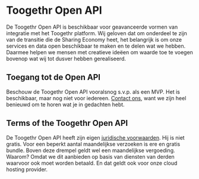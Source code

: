 Toogethr Open API
=================

De Toogethr Open API is beschikbaar voor geavanceerde vormen van integratie met het Toogethr platform. Wij geloven dat om onderdeel te  zijn van de transitie die de Sharing Economy heet, het  belangrijk is om onze services en data open beschikbaar te maken en te delen wat we hebben. Daarmee helpen we mensen met creatieve ideëen om waarde toe te voegen bovenop wat wij tot dusver hebben gerealiseerd. 

## Toegang tot de Open API
Beschouw de Toogethr Open API vooralsnog s.v.p. als een MVP.  Het is beschikbaar, maar nog niet voor iedereen. [Contact ons](mailto:info@toogethr.com), want we zijn heel benieuwd om te horen wat je in gedachten hebt.

## Terms of the Toogethr Open API
De Toogethr Open API heeft zijn eigen [juridische voorwaarden](http://www.toogethr.com/legal). Hij is niet gratis. Voor een beperkt aantal maandelijkse verzoeken is ere en gratis bundle. Boven deze drempel geldt wel een maandelijkse vergoeding. Waarom? Omdat we dit aanbieden op basis van diensten van derden waarvoor ook moet worden betaald. En dat geldt ook voor onze cloud hosting provider.
